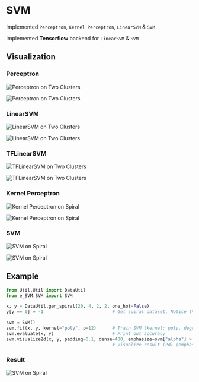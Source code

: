 # SVM
Implemented `Perceptron`, `Kernel Perceptron`, `LinearSVM` & `SVM`

Implemented **Tensorflow** backend for `LinearSVM` & `SVM`

## Visualization

### Perceptron
![Perceptron on Two Clusters](http://oph1aen4o.bkt.clouddn.com/17-5-20/97196555-file_1495275689415_15d56.gif)

![Perceptron on Two Clusters](http://oph1aen4o.bkt.clouddn.com/17-5-20/62314176-file_1495275694416_47dd.gif)

### LinearSVM
![LinearSVM on Two Clusters](http://oph1aen4o.bkt.clouddn.com/17-5-20/53018892-file_1495275689219_1493b.gif)

![LinearSVM on Two Clusters](http://oph1aen4o.bkt.clouddn.com/17-5-20/97544282-file_1495275694176_6a5.gif)

### TFLinearSVM
![TFLinearSVM on Two Clusters](http://oph1aen4o.bkt.clouddn.com/17-5-20/40345342-file_1495275689828_2c1a.gif)

![TFLinearSVM on Two Clusters](http://oph1aen4o.bkt.clouddn.com/17-5-20/29078272-file_1495275694854_1549d.gif)

### Kernel Perceptron
![Kernel Perceptron on Spiral](http://oph1aen4o.bkt.clouddn.com/17-5-20/29584743-file_1495275688867_17b9d.gif)

![Kernel Perceptron on Spiral](http://oph1aen4o.bkt.clouddn.com/17-5-20/58516048-file_1495275693829_5922.gif)

### SVM
![SVM on Spiral](http://oph1aen4o.bkt.clouddn.com/17-5-20/60620731-file_1495275689578_1d97.gif)

![SVM on Spiral](http://oph1aen4o.bkt.clouddn.com/17-5-20/64162775-file_1495275694615_7489.gif)

## Example
```python
from Util.Util import DataUtil
from e_SVM.SVM import SVM

x, y = DataUtil.gen_spiral(20, 4, 2, 2, one_hot=False)
y[y == 0] = -1                          # Get spiral dataset, Notice that y should be 1 or -1

svm = SVM()
svm.fit(x, y, kernel="poly", p=12)      # Train SVM (kernel: poly, degree: 12)
svm.evaluate(x, y)                      # Print out accuracy
svm.visualize2d(x, y, padding=0.1, dense=400, emphasize=svm["alpha"] > 0)
                                        # Visualize result (2d) (emphasized support vector)
```

### Result
![SVM on Spiral](http://i1.piimg.com/567571/c1131052c5659373.png)